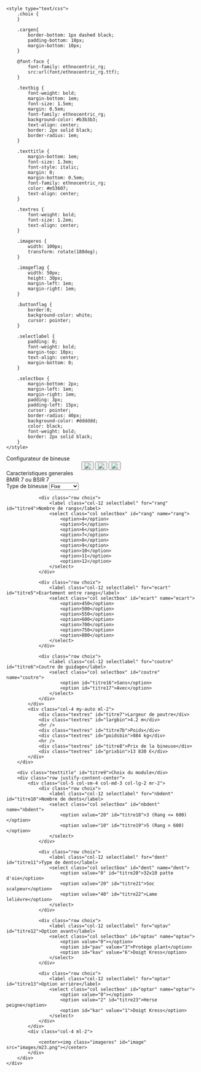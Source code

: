 <!DOCTYPE html>
<html>
<head>
	<meta charset="utf-8">
	<meta name="viewport" content="width=device width, initial-scale=1">
	<title>Configurateur de bineuse</title>
	<link rel="stylesheet" href="https://maxcdn.bootstrapcdn.com/bootstrap/4.0.0/css/bootstrap.min.css" integrity="sha384-Gn5384xqQ1aoWXA+058RXPxPg6fy4IWvTNh0E263XmFcJlSAwiGgFAW/dAiS6JXm" crossorigin="anonymous">
	<script src="https://code.jquery.com/jquery-3.2.1.slim.min.js" integrity="sha384-KJ3o2DKtIkvYIK3UENzmM7KCkRr/rE9/Qpg6aAZGJwFDMVNA/GpGFF93hXpG5KkN" crossorigin="anonymous"></script>
	<script src="https://cdnjs.cloudflare.com/ajax/libs/popper.js/1.12.9/umd/popper.min.js" integrity="sha384-ApNbgh9B+Y1QKtv3Rn7W3mgPxhU9K/ScQsAP7hUibX39j7fakFPskvXusvfa0b4Q" crossorigin="anonymous"></script>
	<script src="https://maxcdn.bootstrapcdn.com/bootstrap/4.0.0/js/bootstrap.min.js" integrity="sha384-JZR6Spejh4U02d8jOt6vLEHfe/JQGiRRSQQxSfFWpi1MquVdAyjUar5+76PVCmYl" crossorigin="anonymous"></script>
	<script src="https://ajax.googleapis.com/ajax/libs/jquery/3.5.0/jquery.min.js"></script>

	<style type="text/css">
		.choix {
		}

		.cargen{
			border-bottom: 1px dashed black;
			padding-bottom: 10px;
			margin-bottom: 10px;
		}

		@font-face {
			font-family: ethnocentric_rg;
			src:url(font/ethnocentric_rg.ttf);
		}

		.textbig {
			font-weight: bold;
			margin-bottom: 1em;
			font-size: 1.5em;
			margin: 0.5em;
			font-family: ethnocentric_rg;
			background-color: #b3b3b3;
			text-align: center;
			border: 2px solid black;
			border-radius: 1em;
		}

		.texttitle {
			margin-bottom: 1em;
			font-size: 1.3em;
			font-style: italic;
			margin: 0;
			margin-bottom: 0.5em;
			font-family: ethnocentric_rg;
			color: #e53607;
			text-align: center;
		}

		.textres {
			font-weight: bold;
			font-size: 1.2em;
			text-align: center;
		}

		.imageres {
			width: 100px;
			transform: rotate(180deg);
		}

		.imageflag {
			width: 50px;
			height: 30px;
			margin-left: 1em;
			margin-right: 1em;
		}

		.buttonflag {
			border:0;
			background-color: white;
			cursor: pointer;
		}

		.selectlabel {
			padding: 0;
			font-weight: bold;
			margin-top: 10px;
			text-align: center;
			margin-bottom: 0;
		}

		.selectbox {
			margin-bottom: 2px;
			margin-left: 1em;
			margin-right: 1em;
			padding: 3px;
			padding-left: 15px;
			cursor: pointer;
			border-radius: 40px;
			background-color: #dddddd;
			color: black;
			font-weight: bold;
			border: 2px solid black;
		}
	</style>

</head>

<body>
	<div class="col mb-3">
		<div class="textbig" id="titre1">Configurateur de bineuse</div>
		<center>
			<button class="buttonflag">
				<img class="imageflag" id="flagfr" src="images/flag-fr.png">
			</button>
			<button class="buttonflag">
				<img class="imageflag" id="flages" src="images/flag-es.png">
			</button>
			<button class="buttonflag">
				<img class="imageflag" id="flagen" src="images/flag-en.png">
			</button>
		</center>
		<div class="texttitle" id="titre2">Caracteristiques generales</div>
		<div class="texttitle" id="nombin">BMIR 7 ou BSIR 7</div>
		<div class="row justify-content-center cargen">
			<div class="col-5 col-sm-4 col-md-3 col-lg-2 my-auto mr-2">
				<div class="row choix">
					<label class="col-12 selectlabel" for="type" id="titre3">Type de bineuse</label>
					<select class="col selectbox" id="type" name="type">
						<option id="titre14">Fixe</option>
						<option id="titre15">Repliable</option>
					</select>
				</div>
				
				<div class="row choix">
					<label class="col-12 selectlabel" for="rang" id="titre4">Nombre de rangs</label>
					<select class="col selectbox" id="rang" name="rang">
						<option>4</option>
						<option>5</option>
						<option>6</option>
						<option>7</option>
						<option>8</option>
						<option>9</option>
						<option>10</option>
						<option>11</option>
						<option>12</option>
					</select>
				</div>
				
				<div class="row choix">
					<label class="col-12 selectlabel" for="ecart" id="titre5">Ecartement entre rangs</label>
					<select class="col selectbox" id="ecart" name="ecart">
						<option>450</option>
						<option>500</option>
						<option>550</option>
						<option>600</option>
						<option>700</option>
						<option>750</option>
						<option>800</option>
					</select>
				</div>

				<div class="row choix">
					<label class="col-12 selectlabel" for="coutre" id="titre6">Coutre de guidage</label>
					<select class="col selectbox" id="coutre" name="coutre">
						<option id="titre16">Sans</option>
						<option id="titre17">Avec</option>
					</select>
				</div>
			</div>
			<div class="col-4 my-auto ml-2">
				<div class="textres" id="titre7">Largeur de poutre</div>
				<div class="textres" id="largbin">4.2 m</div>
				<hr />
				<div class="textres" id="titre7b">Poids</div>
				<div class="textres" id="poidsbin">884 kg</div>
				<hr />
				<div class="textres" id="titre8">Prix de la bineuse</div>
				<div class="textres" id="prixbin">13 830 €</div>
			</div>
		</div>
		
		<div class="texttitle" id="titre9">Choix du module</div>
		<div class="row justify-content-center">
			<div class="col-5 col-sm-4 col-md-3 col-lg-2 mr-2">
				<div class="row choix">
					<label class="col-12 selectlabel" for="nbdent" id="titre10">Nombre de dents</label>
					<select class="col selectbox" id="nbdent" name="nbdent">
						<option value="20" id="titre18">3 (Rang <= 600)</option>
						<option value="10" id="titre19">5 (Rang > 600)</option>
					</select>
				</div>
				
				<div class="row choix">
					<label class="col-12 selectlabel" for="dent" id="titre11">Type de dents</label>
					<select class="col selectbox" id="dent" name="dent">
						<option value="0" id="titre20">32x10 patte d'oie</option>
						<option value="20" id="titre21">Soc scalpeur</option>
						<option value="40" id="titre22">Lame lelièvre</option>
					</select>
				</div>
				
				<div class="row choix">
					<label class="col-12 selectlabel" for="optav" id="titre12">Option avant</label>
					<select class="col selectbox" id="optav" name="optav">
						<option value="0"></option>
						<option id="pav" value="3">Protège plant</option>
						<option id="kav" value="6">Doigt Kress</option>
					</select>
				</div>
				
				<div class="row choix">
					<label class="col-12 selectlabel" for="optar" id="titre13">Option arrière</label>
					<select class="col selectbox" id="optar" name="optar">
						<option value="0"></option>
						<option value="2" id="titre23">Herse peigne</option>
						<option id="kar" value="1">Doigt Kress</option>
					</select>
				</div>
			</div>
			<div class="col-4 ml-2">
				
				<center><img class="imageres" id="image" src="images/m23.png"></center>
			</div>
		</div>
	</div>
</body>
</html>

<script>
	$(document).ready(function(){
		var nb = 0;
		var augm = 5;
		var prixini = parseInt(13830 * (1 + augm / 100));
		var milleprixini = parseInt(prixini / 1000);
		var centprixini = ("000" + (prixini - (milleprixini * 1000))).slice(-3);
		$('#rang').val(7);
		$('#prixbin').text(milleprixini + ' ' + centprixini + ' €');
		$('#ecart').val(500);
		$('#type').val('Repliable');
		$('#optav').val(3);
		$('select').on('change',function(){
			var poids = 0;
			var poidstot = 0;
			var prix = 0;
			var prixtot = 0;
			$('option').prop('disabled',false);
			var dent = parseInt($('#dent').val());
			var optav = parseInt($('#optav').val());
			var optar = parseInt($('#optar').val());
			var nbdent = parseInt($('#nbdent').val());
			var rang = parseInt($('#rang').val());
			var ecart = parseInt($('#ecart').val());
			var type = $('#type').val();
			var coutre = $('#coutre').val();
			if (dent == 40) {
				if (optav !== 0) {
					$('#optav').val(0);
					optav = 0;
				}
				$('#pav').prop('disabled',true);
				$('#kav').prop('disabled',true);
			} else if (optav == 6) {
				if (optar == 1) {
					$('#optar').val(0);
					optar = 0;
				}
				$('#kar').prop('disabled',true);
			}  else if (optar == 1) {
				if (optav == 6) {
					$('#optav').val(0);
					optav = 0;
				}
				$('#kav').prop('disabled',true);
			}
			nb = dent + optav + optar + nbdent;
			var image = 'images/m'+nb+'.png';
			$('#image').attr('src',image);

			if (nbdent == 10) {
				var nbd = 5;
				var dentmoins = 4;
				prix += 806;
				poids += 51.12;
				var poidsmoins = 5.37;
			} else {
				var nbd = 3;
				var dentmoins = 2;
				prix += 806;
				poids += 48.06;
				var poidsmoins = 2.31;
			}
			if (dent == 0) {
				prix += 92;
				if(nbd == 5){
					prix += 63;
				}
				poids += 3.4 * nbd;
				poidsmoins += 3.4 * dentmoins;
			} else if (dent == 20) {
				prix += 324;
				if(nbd == 5){
					prix += 185;
				}
				poids += 4.15 * nbd;
				poidsmoins += 4.15 * dentmoins;
			} else {
				if (nbd == 5) {
					prix += 616;
					poids += 22.01;
					poidsmoins += 17.86;
				} else {
					prix += 493;
					poids += 13.71;
					poidsmoins += 9.56;
				}
			}
			if (optav == 3){
				prix += 256;
				poids += 16.7;
				poidsmoins += 16.7;
			} else if (optav == 6) {
				prix += 1109;
				poids += 17.15;
				poidsmoins += 17.15;
			}
			if (optar == 1) {
				prix += 1073;
				poids += 22.2;
				poidsmoins += 22.2;
			} else if (optar == 2) {
				if (nbd == 5){
					prix += 191;
					poids += 9.03;
				} else {
					prix += 170;
					poids += 8.31;
				}
			}
			prix *= 100;
			prix = parseInt(prix);
			prix /= 100;
			poids *= 100;
			poids = parseInt(poids);
			poids /= 100;
			

			var larg = ecart * rang / 100;
			larg = parseInt(larg);
			larg += 2;
			larg /= 10;
			if (type == 'Fixe' || type == 'Fija' || type == 'Fixed') {
				var rampe = [3.5,4.2,5,6,6.6,7.4];
				for (var i = 0; i < rampe.length; i++) {
					if (larg <= rampe[i]) {
						larg = rampe[i];
						prixtot = 1391;
						if (larg == 5){
							prixtot += 30*(7-rang);
						}
						i = rampe.length;
					}
				}
				poidstot = parseInt(80.86 + (24.22 * larg) + ((rang + 1) * poids) - poidsmoins);
			} else {
				var rampe = [4.2,5,6,6.6];
				for (var i = 0; i < rampe.length; i++) {
					if (larg <= rampe[i]) {
						larg = rampe[i];
						prixtot = 4312.5 + (68 * larg);
						i = rampe.length;
					}
				}
				poidstot = parseInt(368.92 - (24.22 * (6.6 - larg)) + ((rang + 1) * poids) - poidsmoins);
			}
			prixtot = parseInt(prixtot);
			if (coutre == "Avec" || coutre == 'Con' || coutre == 'With') {
				prixtot += 1226;
				poidstot += 96.36;
				poidstot = parseInt(poidstot);
			}
			prixtot += (rang + 1) * prix;
			prixtot = parseInt(prixtot);
			if(rang > 10){
				prixtot += 403;
			}
			prixtot = parseInt(prixtot * (1 + augm / 100));

			if (poidstot >= 1000){
				var mille = parseInt(poidstot/1000);
				var cent = ("000" + (poidstot - (mille * 1000))).slice(-3);
				$('#poidsbin').text(mille + ' ' + cent + ' kg');
			} else {
				$('#poidsbin').text(poidstot + ' kg');
			}

			$('#largbin').text(larg+' m');
			if (((type == 'Fixe' || type == 'Fija' || type == 'Fixed') && larg > 7.4) || ((type == 'Repliable' || type == 'Plegable' || type == 'Folding') && larg > 6.6)) {
				if (type == 'Fixe' || type == 'Repliable') {
					$('#prixbin').text('Nous consulter');
				}
				if (type == 'Fija' || type == 'Plegable') {
					$('#prixbin').text('Contáctenos');
				}
				if (type == 'Fixed' || type == 'Folding') {
					$('#prixbin').text('Contact us');
				}
			} else {
				if (prixtot >= 1000){
					var milleprixtot = parseInt(prixtot/1000);
					var centprixtot = ("000" + (prixtot - (milleprixtot * 1000))).slice(-3);
					$('#prixbin').text(milleprixtot + ' ' + centprixtot + ' €');
				} else {
					$('#prixbin').text(prixtot + ' €');
				}
			}

			if(ecart >= 600){
				if(type == 'Fixe'){
					$('#nombin').text('BLI ' + rang);
				} else {
					$('#nombin').text('BLIR ' + rang);
				}
			} else {
				if(type == 'Fixe'){
					$('#nombin').text('BMI ' + rang + ' ou BSI ' + rang);
				} else {
					$('#nombin').text('BMIR ' + rang + ' ou BSIR ' + rang);
				}
			}

		});
		$('#flagfr').on('click',function(){
			$('#titre1').text('Configurateur de bineuse');
			$('#titre2').text('Caracteristiques generales');
			$('#titre3').text('Type de bineuse');
			$('#titre4').text('Nombre de rangs');
			$('#titre5').text('Ecartement entre rangs');
			$('#titre6').text('Coutre de guidage');
			$('#titre7').text('Largeur de poutre');
			$('#titre7b').text('Poids');
			$('#titre8').text('Prix de la bineuse');
			$('#titre9').text('Choix du module');
			$('#titre10').text('Nombre de dents');
			$('#titre11').text('Type de dents');
			$('#titre12').text('Option avant');
			$('#titre13').text('Option arrière');
			$('#titre14').text('Fixe');
			$('#titre15').text('Repliable');
			$('#titre16').text('Sans');
			$('#titre17').text('Avec');
			$('#titre18').text('3 (Rang <= 600)');
			$('#titre19').text('5 (Rang > 600)');
			$('#titre20').text("32x10 patte d'oie");
			$('#titre21').text('Soc scalpeur');
			$('#titre22').text('Lame lelièvre');
			$('#titre23').text('Herse peigne');
			$('#pav').text('Protège plant');
			$('#kav').text('Doigt Kress');
			$('#kar').text('Doigt Kress');
			var prixbin = $('#prixbin').text();
			if (prixbin == 'Contáctenos' || prixbin == 'Contact us') {
				$('#prixbin').text('Nous consulter');
			}
		});
		$('#flages').on('click',function(){
			$('#titre1').text('Configurador de binadora');
			$('#titre2').text('Principales características');
			$('#titre3').text('Tipo de la binadora');
			$('#titre4').text('Número de filas');
			$('#titre5').text('Separación entre filas');
			$('#titre6').text('Cuchillas de guía');
			$('#titre7').text('Anchura de la viga');
			$('#titre7b').text('Peso');
			$('#titre8').text('Precio de la binadora');
			$('#titre9').text('Selección de los módulos');
			$('#titre10').text('Número de brazos');
			$('#titre11').text('Tipo de brazos');
			$('#titre12').text('Opción delantera');
			$('#titre13').text('Opción trasera');
			$('#titre14').text('Fija');
			$('#titre15').text('Plegable');
			$('#titre16').text('Sin');
			$('#titre17').text('Con');
			$('#titre18').text('3 (Filas <= 600)');
			$('#titre19').text('5 (Filas > 600)');
			$('#titre20').text("32x10 pata de ganso");
			$('#titre21').text('Rejas tipo golondrina');
			$('#titre22').text('Láminas relieve');
			$('#titre23').text('Peine trasero');
			$('#pav').text('Protector de plantas');
			$('#kav').text('Dedos Kress');
			$('#kar').text('Dedos Kress');
			var prixbin = $('#prixbin').text();
			if (prixbin == 'Nous consulter' || prixbin == 'Contact us') {
				$('#prixbin').text('Contáctenos');
			}
		});
		$('#flagen').on('click',function(){
			$('#titre1').text('Cultivator configurator');
			$('#titre2').text('Main features');
			$('#titre3').text('Cultivator model');
			$('#titre4').text('Number of rows');
			$('#titre5').text('Inter row spacing');
			$('#titre6').text('Disc coulter');
			$('#titre7').text('Width');
			$('#titre7b').text('Weight');
			$('#titre8').text('Cultivator price');
			$('#titre9').text('Unit selection');
			$('#titre10').text('Number of tines');
			$('#titre11').text('Type of tines');
			$('#titre12').text('Front option');
			$('#titre13').text('Back option');
			$('#titre14').text('Fixed');
			$('#titre15').text('Folding');
			$('#titre16').text('Without');
			$('#titre17').text('With');
			$('#titre18').text('3 (Rows <= 600)');
			$('#titre19').text('5 (Rows > 600)');
			$('#titre20').text("32x10 duckfoot");
			$('#titre21').text('Shovel');
			$('#titre22').text('Lelièvre blade');
			$('#titre23').text('Following harrow');
			$('#pav').text('Plant protection disc');
			$('#kav').text('Kress fingerweeder');
			$('#kar').text('Kress fingerweeder');
			var prixbin = $('#prixbin').text();
			if (prixbin == 'Contáctenos' || prixbin == 'Nous consulter') {
				$('#prixbin').text('Contact us');
			}
		});
	});
</script>

